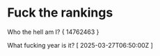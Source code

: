 # Fuck the rankings

Who the hell am I?
{ 14762463 }

What fucking year is it?
[ 2025-03-27T06:50:00Z ]

